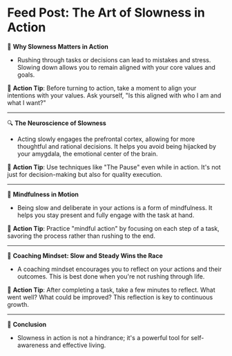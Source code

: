 # Feed Post: The Art of Slowness in Action

🌟 **Why Slowness Matters in Action**

- Rushing through tasks or decisions can lead to mistakes and stress. Slowing down allows you to remain aligned with your core values and goals.

📸 **Action Tip**: Before turning to action, take a moment to align your intentions with your values. Ask yourself, "Is this aligned with who I am and what I want?"

---

🔍 **The Neuroscience of Slowness**

- Acting slowly engages the prefrontal cortex, allowing for more thoughtful and rational decisions. It helps you avoid being hijacked by your amygdala, the emotional center of the brain.

📸 **Action Tip**: Use techniques like "The Pause" even while in action. It's not just for decision-making but also for quality execution.

---

🌳 **Mindfulness in Motion**

- Being slow and deliberate in your actions is a form of mindfulness. It helps you stay present and fully engage with the task at hand.

📸 **Action Tip**: Practice "mindful action" by focusing on each step of a task, savoring the process rather than rushing to the end.

---

🎯 **Coaching Mindset: Slow and Steady Wins the Race**

- A coaching mindset encourages you to reflect on your actions and their outcomes. This is best done when you're not rushing through life.

📸 **Action Tip**: After completing a task, take a few minutes to reflect. What went well? What could be improved? This reflection is key to continuous growth.

---

🌈 **Conclusion**

- Slowness in action is not a hindrance; it's a powerful tool for self-awareness and effective living.